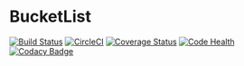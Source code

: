 # BucketList
[![Build Status](https://travis-ci.org/kimobrian/BucketList.svg?branch=ci-integration)](https://travis-ci.org/kimobrian/BucketList)
[![CircleCI](https://circleci.com/gh/kimobrian/BucketList/tree/ci-integration.svg?style=svg)](https://circleci.com/gh/kimobrian/BucketList/tree/ci-integration)
[![Coverage Status](https://coveralls.io/repos/github/kimobrian/BucketList/badge.svg?branch=master)](https://coveralls.io/github/kimobrian/BucketList?branch=master)
[![Code Health](https://landscape.io/github/kimobrian/BucketList/ci-integration/landscape.svg?style=flat)](https://landscape.io/github/kimobrian/BucketList/ci-integration)
[![Codacy Badge](https://api.codacy.com/project/badge/Grade/ebddd6754a7c4f7ca0cb21fe86d8af4f)](https://www.codacy.com/app/brian-kimokoti/BucketList?utm_source=github.com&amp;utm_medium=referral&amp;utm_content=kimobrian/BucketList&amp;utm_campaign=Badge_Grade)

